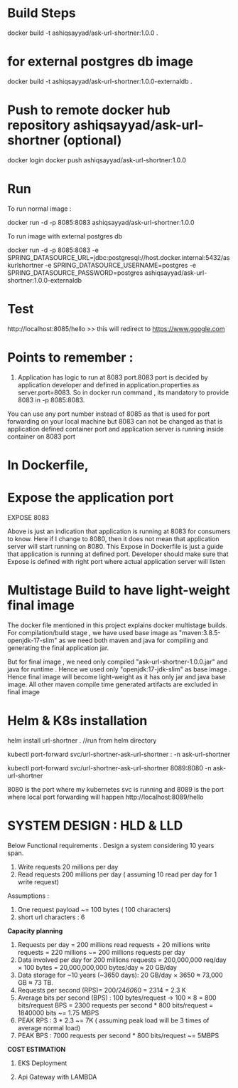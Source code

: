 # Build Steps

docker build -t ashiqsayyad/ask-url-shortner:1.0.0 .

# for external postgres db image
docker build -t ashiqsayyad/ask-url-shortner:1.0.0-externaldb .

# Push to remote docker hub repository ashiqsayyad/ask-url-shortner (optional)

docker login
docker push ashiqsayyad/ask-url-shortner:1.0.0

# Run

To run normal image :

docker run -d -p 8085:8083 ashiqsayyad/ask-url-shortner:1.0.0

To run image with external postgres db

docker run -d -p 8085:8083 -e  SPRING_DATASOURCE_URL=jdbc:postgresql://host.docker.internal:5432/askurlshortner -e SPRING_DATASOURCE_USERNAME=postgres -e SPRING_DATASOURCE_PASSWORD=postgres ashiqsayyad/ask-url-shortner:1.0.0-externaldb

# Test

http://localhost:8085/hello   >> this will redirect to https://www.google.com

# Points to remember :

1. Application has logic to run at 8083 port.8083 port is decided by application developer and defined in application.properties as server.port=8083. So in docker run command , its mandatory to provide 8083 in -p 8085:8083.

You can use any port number instead of 8085 as that is used for port forwarding on your local machine but 8083 can not be changed as that is application defined container port and application server is running inside container on 8083 port

# In Dockerfile,

# Expose the application port
EXPOSE 8083

Above is just an indication that application is running at 8083 for consumers to know. Here if I change to 8080, then it does not mean that application server will start running on 8080. This Expose <port> in Dockerfile is just a guide that application is running at defined port. Developer should make sure that Expose <port> is defined with right port where actual application server will listen

# Multistage Build to have light-weight final image

The docker file mentioned in this project explains docker multistage builds.
For compilation/build stage , we have used base image as "maven:3.8.5-openjdk-17-slim"  as we need both maven and java for compiling and generating the final application jar.

But for final image , we need only compiled "ask-url-shortner-1.0.0.jar" and java for runtime . Hence we used only "openjdk:17-jdk-slim" as base image . Hence final image will become light-weight as it has only jar and java base image. All other maven compile time generated artifacts are excluded in final image

# Helm & K8s installation

helm install url-shortner .    //run from helm directory

kubectl port-forward svc/url-shortner-ask-url-shortner <local-machine-port where you want port to be forwarded>:<service-port where svc is running> -n ask-url-shortner

kubectl port-forward svc/url-shortner-ask-url-shortner 8089:8080 -n ask-url-shortner  

8080 is the port where my kubernetes svc is running and 8089 is the port where local port forwarding will happen http://localhost:8089/hello


# SYSTEM DESIGN : HLD & LLD

Below Functional requirements . Design a system considering 10 years span. 
1) Write requests 20 millions per day
2) Read requests  200 millions per day ( assuming 10 read per day for 1 write request)

Assumptions : 
1) One request payload ~= 100 bytes ( 100 characters)
2) short url characters : 6

**Capacity planning**

1) Requests per day = 200 millions read requests + 20 millions write requests = 220 millions ~= 200 millions requests per day
2) Data involved per day for 200 millions requests = 200,000,000 req/day × 100 bytes = 20,000,000,000 bytes/day ≈ 20 GB/day
3) Data storage for  ~10 years (~3650 days): 20 GB/day × 3650 ≈ 73,000 GB ≈ 73 TB.
4) Requests per second (RPS)= 200/24*60*60 = 2314 = 2.3 K
5) Average bits per second (BPS) :
       100 bytes/request → 100 × 8 = 800 bits/request
       BPS = 2300 requests per second * 800 bits/request = 1840000 bits ~= 1.75 MBPS
6) PEAK RPS : 3 * 2.3 ~= 7K  ( assuming peak load will be 3 times of average normal load)
7) PEAK BPS : 7000 requests per second * 800 bits/request ~= 5MBPS

**COST ESTIMATION**

1) EKS Deployment

2) Api Gateway with LAMBDA


















